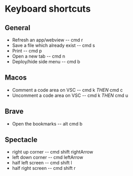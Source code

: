 # Keyboard shortcuts

## General
- Refresh an app/webview -- cmd r
- Save a file which already exist -- cmd s
- Print -- cmd p
- Open a new tab -- cmd n
- Deploy/hide side menu -- cmd b

## Macos
- Comment a code area on VSC -- cmd k *THEN* cmd c
- Uncomment a code area on VSC -- cmd k *THEN* cmd u

## Brave
- Open the bookmarks -- alt cmd b

## Spectacle
- right up corner -- cmd shift rightArrow
- left down corner -- cmd leftArrow
- half left screen -- cmd shift l
- half right screen -- cmd shift r
